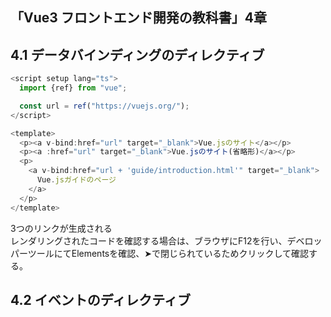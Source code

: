 ## 「Vue3 フロントエンド開発の教科書」4章  
## 4.1 データバインディングのディレクティブ
```ts
<script setup lang="ts">
  import {ref} from "vue";

  const url = ref("https://vuejs.org/");
</script>

<template>
  <p><a v-bind:href="url" target="_blank">Vue.jsのサイト</a></p>
  <p><a :href="url" target="_blank">Vue.jsのサイト(省略形)</a></p>
  <p>
    <a v-bind:href="url + 'guide/introduction.html'" target="_blank">
      Vue.jsガイドのページ
    </a>
  </p>
</template>
```
3つのリンクが生成される  
レンダリングされたコードを確認する場合は、ブラウザにF12を行い、デベロッパーツールにてElementsを確認、➤で閉じられているためクリックして確認する。

## 4.2 イベントのディレクティブ
